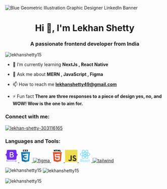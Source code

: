 
![Blue Geometric Illustration Graphic Designer LinkedIn Banner](https://github.com/lekhanShetty15/lekhanShetty15/assets/159422559/92ec5544-106f-4502-b02b-c6dc3f0fe855)

<h1 align="center">Hi 👋, I'm Lekhan Shetty</h1>
<h3 align="center">A passionate frontend developer from India</h3>

<p align="left"> <img src="https://komarev.com/ghpvc/?username=lekhanshetty15&label=Profile%20views&color=0e75b6&style=flat" alt="lekhanshetty15" /> </p>

- 🌱 I’m currently learning **NextJs , React Native**

- 💬 Ask me about **MERN , JavaScript , Figma**

- 📫 How to reach me **lekhanshetty49@gmail.com**

- ⚡ Fun fact **There are three responses to a piece of design yes, no, and WOW! Wow is the one to aim for.**

<h3 align="left">Connect with me:</h3>
<p align="left">
<a href="https://linkedin.com/in/lekhan-shetty-303116165" target="blank"><img align="center" src="https://raw.githubusercontent.com/rahuldkjain/github-profile-readme-generator/master/src/images/icons/Social/linked-in-alt.svg" alt="lekhan-shetty-303116165" height="30" width="40" /></a>
</p>

<h3 align="left">Languages and Tools:</h3>
<p align="left"> <a href="https://getbootstrap.com" target="_blank" rel="noreferrer"> <img src="https://raw.githubusercontent.com/devicons/devicon/master/icons/bootstrap/bootstrap-plain-wordmark.svg" alt="bootstrap" width="40" height="40"/> </a> <a href="https://www.w3schools.com/css/" target="_blank" rel="noreferrer"> <img src="https://raw.githubusercontent.com/devicons/devicon/master/icons/css3/css3-original-wordmark.svg" alt="css3" width="40" height="40"/> </a> <a href="https://www.figma.com/" target="_blank" rel="noreferrer"> <img src="https://www.vectorlogo.zone/logos/figma/figma-icon.svg" alt="figma" width="40" height="40"/> </a> <a href="https://www.w3.org/html/" target="_blank" rel="noreferrer"> <img src="https://raw.githubusercontent.com/devicons/devicon/master/icons/html5/html5-original-wordmark.svg" alt="html5" width="40" height="40"/> </a> <a href="https://developer.mozilla.org/en-US/docs/Web/JavaScript" target="_blank" rel="noreferrer"> <img src="https://raw.githubusercontent.com/devicons/devicon/master/icons/javascript/javascript-original.svg" alt="javascript" width="40" height="40"/> </a> <a href="https://reactjs.org/" target="_blank" rel="noreferrer"> <img src="https://raw.githubusercontent.com/devicons/devicon/master/icons/react/react-original-wordmark.svg" alt="react" width="40" height="40"/> </a> <a href="https://tailwindcss.com/" target="_blank" rel="noreferrer"> <img src="https://www.vectorlogo.zone/logos/tailwindcss/tailwindcss-icon.svg" alt="tailwind" width="40" height="40"/> </a> </p>

<p><img align="left" src="https://github-readme-stats.vercel.app/api/top-langs?username=lekhanshetty15&show_icons=true&locale=en&layout=compact" alt="lekhanshetty15" /></p>

<p>&nbsp;<img align="center" src="https://github-readme-stats.vercel.app/api?username=lekhanshetty15&show_icons=true&locale=en" alt="lekhanshetty15" /></p>

<p><img background-color="black" align="center" src="https://github-readme-streak-stats.herokuapp.com/?user=lekhanshetty15&" alt="lekhanshetty15" /></p>

